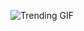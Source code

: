 
<!-- GIF_SECTION -->
![Trending GIF](https://media0.giphy.com/media/v1.Y2lkPThiYjIxNzcyOTZsMWJvZWN6dWlxZW5vcGNpc2ZsYThpNWVxa292NWowZXVjcjg5byZlcD12MV9naWZzX3NlYXJjaCZjdD1n/DPGX0o6YqNwbVC4sB1/giphy.gif)
<!-- END_GIF_SECTION -->

